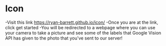 # Icon

-Visit this link https://ryan-barrett.github.io/icon/
-Once you are at the link, click get started
-You will be redirected to a webpage where you can use your camera to take a picture and see some of the labels that Google Vision API has given to the photo that you've sent to our server!
